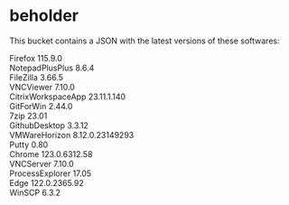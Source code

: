 # beholder
This bucket contains a JSON with the latest versions of these softwares:

Firefox            115.9.0          
NotepadPlusPlus    8.6.4            
FileZilla          3.66.5           
VNCViewer          7.10.0           
CitrixWorkspaceApp 23.11.1.140      
GitForWin          2.44.0           
7zip               23.01            
GithubDesktop      3.3.12           
VMWareHorizon      8.12.0.23149293  
Putty              0.80             
Chrome             123.0.6312.58    
VNCServer          7.10.0           
ProcessExplorer    17.05            
Edge               122.0.2365.92    
WinSCP             6.3.2            



